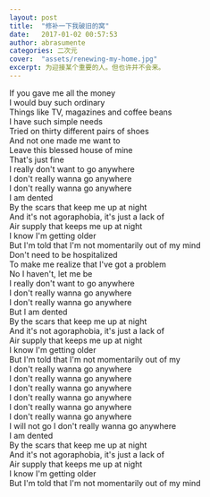 ```yaml
---
layout: post
title:  "修补一下我破旧的窝"
date:   2017-01-02 00:57:53
author: abrasumente
categories: 二次元
cover:  "assets/renewing-my-home.jpg"
excerpt: 为迎接某个重要的人。但也许并不会来。
---
```


<audio src="http://abstatic.qiniudn.com/agoraphobia.mp3" markdown="0"></audio>


If you gave me all the money  
I would buy such ordinary  
Things like TV, magazines and coffee beans  
I have such simple needs  
Tried on thirty different pairs of shoes  
And not one made me want to  
Leave this blessed house of mine  
That's just fine  
I really don't want to go anywhere  
I don't really wanna go anywhere  
I don't really wanna go anywhere  
I am dented  
By the scars that keep me up at night  
And it's not agoraphobia, it's just a lack of  
Air supply that keeps me up at night  
I know I'm getting older  
But I'm told that I'm not momentarily out of my mind  
Don't need to be hospitalized  
To make me realize that I've got a problem  
No I haven't, let me be  
I really don't want to go anywhere  
I don't really wanna go anywhere  
I don't really wanna go anywhere  
But I am dented  
By the scars that keep me up at night  
And it's not agoraphobia, it's just a lack of  
Air supply that keeps me up at night  
I know I'm getting older  
But I'm told that I'm not momentarily out of my  
I don't really wanna go anywhere  
I don't really wanna go anywhere  
I don't really wanna go anywhere  
I don't really wanna go anywhere  
I don't really wanna go anywhere  
I don't really wanna go anywhere  
I will not go I don't really wanna go anywhere  
I am dented  
By the scars that keep me up at night  
And it's not agoraphobia, it's just a lack of  
Air supply that keeps me up at night  
I know I'm getting older  
But I'm told that I'm not momentarily out of my mind  
